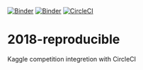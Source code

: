 [![Binder](https://mybinder.org/badge_logo.svg)](https://mybinder.org/v2/gh/ketrint/2018-reproducible/master?filepath=task_html.ipynb)
[![Binder](https://mybinder.org/badge_logo.svg)](https://mybinder.org/v2/gh/ketrint/2018-reproducible/master?filepath=kernel.ipynb)
[![CircleCI](https://circleci.com/gh/ketrint/2018-reproducible/tree/master.svg?style=svg)](https://circleci.com/gh/ketrint/2018-reproducible/tree/master)

# 2018-reproducible

Kaggle competition integretion with CircleCI

